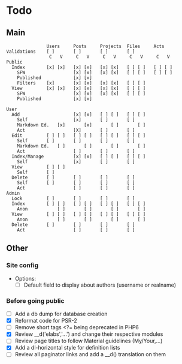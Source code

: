 # Todo

## Main

```
               Users     Posts     Projects  Files     Acts
Validations    [ ]       [ ]       [ ]       [ ]
                C   V     C   V     C   V     C   V     C   V
Public
  Index        [x] [x]   [x] [x]   [x] [x]   [ ] [ ]   [ ] [ ] 
    SFW                  [x] [x]   [x] [x]   [ ] [ ]   [ ] [ ]
    Published            [x] [x]
    Filters    [x]       [x] [x]   [x] [x]   [ ] [ ] 
  View         [x] [x]   [x] [x]   [x] [x]   [ ] [ ]   
    SFW                  [x] [x]   [x] [x]   [ ] [ ]   
    Published            [x] [x]

User
  Add                    [x] [x]   [ ] [ ]   [ ] [ ]
    Self                 [x]       [ ]       [ ]
    Markdown Ed.   [x]       [x]       [ ]       [ ]
    Act                  [X]       [ ]       [ ]
  Edit         [ ] [ ]   [ ] [ ]   [ ] [ ]   [ ] [ ]
    Self       [ ]       [ ]       [ ]       [ ]
    Markdown Ed.   [ ]       [ ]       [ ]       [ ]
    Act                  [ ]       [ ]       [ ]
  Index/Manage           [x] [x]   [ ] [ ]   [ ] [ ]
    Self                 [x]       [ ]       [ ]
  View         [ ] [ ]
    Self       [ ]
  Delete       [ ]       [ ]       [ ]       [ ]
    Self       [ ]       [ ]       [ ]       [ ]
    Act                  [ ]       [ ]       [ ]
Admin
  Lock         [ ]       [ ]       [ ]       [ ]
  Index        [ ] [ ]   [ ] [ ]   [ ] [ ]   [ ] [ ]
    Anon           [ ]       [ ]       [ ]       [ ]
  View         [ ] [ ]   [ ] [ ]   [ ] [ ]   [ ] [ ]
    Anon           [ ]       [ ]       [ ]       [ ]
  Delete       [ ]       [ ]       [ ]       [ ]
    Act                  [ ]       [ ]       [ ]
```

## Other

### Site config

  - Options:
    - [ ] Default field to display about authors (username or realname)

### Before going public
  - [ ] Add a db dump for database creation
  - [x] Reformat code for PSR-2
  - [ ] Remove short tags <?= being deprecated in PHP6
  - [x] Review \__d('elabs','...') and change their respective modules
  - [ ] Review page titles to follow Material guidelines (My/Your,...)
  - [x] Add a dl-horizontal style for definition lists
  - [ ] Review all paginator links and add a \__d() translation on them
